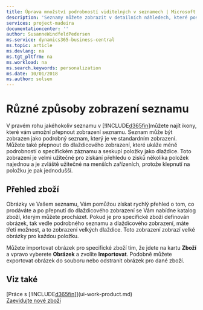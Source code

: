 ```yaml
---
title: Úprava množství podrobností viditelných v seznamech | Microsoft Docs
description: 'Seznamy můžete zobrazit v detailních náhledech, které poskytují více informací, nebo jako dlaždice, které lze snadno vizuálně kontrolovat.'
services: project-madeira
documentationcenter: ''
author: SusanneWindfeldPedersen
ms.service: dynamics365-business-central
ms.topic: article
ms.devlang: na
ms.tgt_pltfrm: na
ms.workload: na
ms.search.keywords: personalization
ms.date: 10/01/2018
ms.author: solsen
---
```

# <a name="displaying-lists-in-different-ways"></a>Různé způsoby zobrazení seznamu
V pravém rohu jakéhokoliv seznamu v [!INCLUDE[d365fin](includes/d365fin_md.md)]můžete najít ikony, které vám umožní přepnout zobrazení seznamu. Seznam může být zobrazen jako podrobný seznam, který je ve standardním zobrazení. Můžete také přepnout do dlaždicového zobrazení, které ukáže méně podrobností o specifickém záznamu a seskupí položky jako dlaždice. Toto zobrazení je velmi užitečné pro získání přehledu o zisků několika položek najednou a je zvláště užitečné na menších zařízeních, protože klepnutí na položku je pak jednodušší.

## <a name="items-list"></a>Přehled zboží
Obrázky ve Vašem seznamu, Vám pomůžou získat rychlý přehled o tom, co prodáváte a po přepnutí do dlaždicového zobrazení se Vám nabídne katalog zboží, kterým můžete procházet. Pokud je pro specifické zboží definován obrázek, tak vedle podrobného seznamu a dlaždicového zobrazení, máte třetí možnost, a to zobrazení velkých dlaždice. Toto zobrazení zobrazí velké obrázky pro každou položku.

Můžete importovat obrázek pro specifické zboží tím, že jdete na kartu **Zboží** a vpravo vyberete **Obrázek** a zvolíte **Importovat**. Podobně můžete exportovat obrázek do souboru nebo odstranit obrázek pro dané zboží.  

## <a name="see-also"></a>Viz také
[Práce s [!INCLUDE[d365fin](includes/d365fin_md.md)]](ui-work-product.md)  
[Zaevidujte nové zboží](inventory-how-register-new-items.md)  
